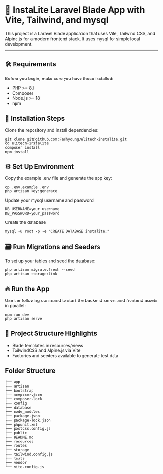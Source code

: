 # 🚀 InstaLite Laravel Blade App with Vite, Tailwind, and mysql

This project is a Laravel Blade application that uses Vite, Tailwind CSS, and Alpine.js for a modern frontend stack. It uses mysql for simple local development.

---

## 🛠 Requirements

Before you begin, make sure you have these installed:

* PHP >= 8.1
* Composer
* Node.js >= 18
* npm

## 🧰 Installation Steps

Clone the repository and install dependencies:
```
git clone git@github.com:Fadhyoung/elitech-instalite.git
cd elitech-instalite
composer install
npm install

```

## ⚙️ Set Up Environment

Copy the example .env file and generate the app key:
```
cp .env.example .env
php artisan key:generate
```
Update your mysql username and password
```
DB_USERNAME=your_username
DB_PASSWORD=your_password
```
Create the database
```
mysql -u root -p -e "CREATE DATABASE instalite;"
```

## 🗃️ Run Migrations and Seeders

To set up your tables and seed the database:
```
php artisan migrate:fresh --seed
php artisan storage:link
```

## 🔥 Run the App
Use the following command to start the backend server and frontend assets in parallel:
```
npm run dev
php artisan serve
```

## 📁 Project Structure Highlights

* Blade templates in resources/views
* TailwindCSS and Alpine.js via Vite
* Factories and seeders available to generate test data

## Folder Structure
```
├── app
├── artisan
├── bootstrap
├── composer.json
├── composer.lock
├── config
├── database
├── node_modules
├── package.json
├── package-lock.json
├── phpunit.xml
├── postcss.config.js
├── public
├── README.md
├── resources
├── routes
├── storage
├── tailwind.config.js
├── tests
├── vendor
└── vite.config.js

```

